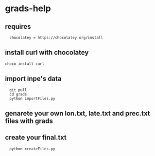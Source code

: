 # grads-help

## requires
      chocolatey = https://chocolatey.org/install

## install curl with chocolatey
    choco install curl

## import inpe's data
      git pull 
      cd grads
      python importFiles.py
      
## genarete your own lon.txt, late.txt and prec.txt files with grads

## create your final.txt
      python createFiles.py
      
